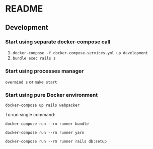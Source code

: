 # README

## Development

### Start using separate docker-compose call

1. `docker-compose -f docker-compose-services.yml up development`
2. `bundle exec rails s`

### Start using processes manager

`overmind s` or `make start`

### Start using pure Docker environment

`docker-compose up rails webpacker`

To run single command:

`docker-compose run --rm runner bundle`

`docker-compose run --rm runner yarn`

`docker-compose run --rm runner rails db:setup`
